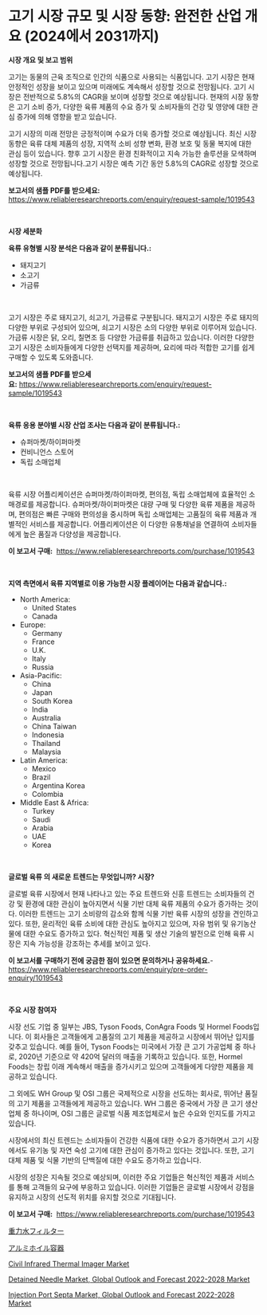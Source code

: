 <p><h1>고기 시장 규모 및 시장 동향: 완전한 산업 개요 (2024에서 2031까지)</h1></p><p><strong>시장 개요 및 보고 범위</strong></p>
<p><p>고기는 동물의 근육 조직으로 인간의 식품으로 사용되는 식품입니다. 고기 시장은 현재 안정적인 성장을 보이고 있으며 미래에도 계속해서 성장할 것으로 전망됩니다. 고기 시장은 전반적으로 5.8%의 CAGR을 보이며 성장할 것으로 예상됩니다. 현재의 시장 동향은 고기 소비 증가, 다양한 육류 제품의 수요 증가 및 소비자들의 건강 및 영양에 대한 관심 증가에 의해 영향을 받고 있습니다.</p><p>고기 시장의 미래 전망은 긍정적이며 수요가 더욱 증가할 것으로 예상됩니다. 최신 시장 동향은 육류 대체 제품의 성장, 지역적 소비 성향 변화, 환경 보호 및 동물 복지에 대한 관심 등이 있습니다. 향후 고기 시장은 환경 친화적이고 지속 가능한 솔루션을 모색하며 성장할 것으로 전망됩니다.고기 시장은 예측 기간 동안 5.8%의 CAGR로 성장할 것으로 예상됩니다.</p></p>
<p><strong>보고서의 샘플 PDF를 받으세요:</strong> <a href="https://www.reliableresearchreports.com/enquiry/request-sample/1019543">https://www.reliableresearchreports.com/enquiry/request-sample/1019543</a></p>
<p>&nbsp;</p>
<p><strong>시장 세분화</strong></p>
<p><strong>육류 유형별 시장 분석은 다음과 같이 분류됩니다.:</strong></p>
<p><ul><li>돼지고기</li><li>소고기</li><li>가금류</li></ul></p>
<p>&nbsp;</p>
<p><p>고기 시장은 주로 돼지고기, 쇠고기, 가금류로 구분됩니다. 돼지고기 시장은 주로 돼지의 다양한 부위로 구성되어 있으며, 쇠고기 시장은 소의 다양한 부위로 이루어져 있습니다. 가금류 시장은 닭, 오리, 칠면조 등 다양한 가금류를 취급하고 있습니다. 이러한 다양한 고기 시장은 소비자들에게 다양한 선택지를 제공하며, 요리에 따라 적합한 고기를 쉽게 구매할 수 있도록 도와줍니다.</p></p>
<p><strong>보고서의 샘플 PDF를 받으세요:</strong>&nbsp;<a href="https://www.reliableresearchreports.com/enquiry/request-sample/1019543">https://www.reliableresearchreports.com/enquiry/request-sample/1019543</a></p>
<p>&nbsp;</p>
<p><strong> 육류 응용 분야별 시장 산업 조사는 다음과 같이 분류됩니다.:</strong></p>
<p><ul><li>슈퍼마켓/하이퍼마켓</li><li>컨비니언스 스토어</li><li>독립 소매업체</li></ul></p>
<p>&nbsp;</p>
<p><p>육류 시장 어플리케이션은 슈퍼마켓/하이퍼마켓, 편의점, 독립 소매업체에 효율적인 소매경로를 제공합니다. 슈퍼마켓/하이퍼마켓은 대량 구매 및 다양한 육류 제품을 제공하며, 편의점은 빠른 구매와 편의성을 중시하며 독립 소매업체는 고품질의 육류 제품과 개별적인 서비스를 제공합니다. 어플리케이션은 이 다양한 유통채널을 연결하여 소비자들에게 높은 품질과 다양성을 제공합니다.</p></p>
<p><strong>이 보고서 구매:</strong>&nbsp; <a href="https://www.reliableresearchreports.com/purchase/1019543">https://www.reliableresearchreports.com/purchase/1019543</a></p>
<p>&nbsp;</p>
<p><strong>지역 측면에서 육류 지역별로 이용 가능한 시장 플레이어는 다음과 같습니다.:</strong></p>
<p><ul>
    <li>
        North America:
        <ul>
            <li>United States</li>
            <li>Canada</li>
        </ul>
    </li>
    <li>
        Europe:
        <ul>
            <li>Germany</li>
            <li>France</li>
            <li>U.K.</li>
            <li>Italy</li>
            <li>Russia</li>
        </ul>
    </li>
    <li>
        Asia-Pacific:
        <ul>
            <li>China</li>
            <li>Japan</li>
            <li>South Korea</li>
            <li>India</li>
            <li>Australia</li>
            <li>China Taiwan</li>
            <li>Indonesia</li>
            <li>Thailand</li>
            <li>Malaysia</li>
        </ul>
    </li>
    <li>
        Latin America:
        <ul>
            <li>Mexico</li>
            <li>Brazil</li>
            <li>Argentina Korea</li>
            <li>Colombia</li>
        </ul>
    </li>
    <li>
        Middle East & Africa:
        <ul>
            <li>Turkey</li>
            <li>Saudi</li>
            <li>Arabia</li>
            <li>UAE</li>
            <li>Korea</li>
        </ul>
    </li>
    </ul></p>
<p>&nbsp;</p>
<p><strong>글로벌 육류 의 새로운 트렌드는 무엇입니까? 시장?</strong></p>
<p><p>글로벌 육류 시장에서 현재 나타나고 있는 주요 트렌드와 신흥 트렌드는 소비자들의 건강 및 환경에 대한 관심이 높아지면서 식물 기반 대체 육류 제품의 수요가 증가하는 것이다. 이러한 트렌드는 고기 소비량의 감소와 함께 식물 기반 육류 시장의 성장을 견인하고 있다. 또한, 윤리적인 육류 소비에 대한 관심도 높아지고 있으며, 자유 범위 및 유기농산물에 대한 수요도 증가하고 있다. 혁신적인 제품 및 생산 기술의 발전으로 인해 육류 시장은 지속 가능성을 강조하는 추세를 보이고 있다.</p></p>
<p><strong>이 보고서를 구매하기 전에 궁금한 점이 있으면 문의하거나 공유하세요.</strong>- <a href="https://www.reliableresearchreports.com/enquiry/pre-order-enquiry/1019543">https://www.reliableresearchreports.com/enquiry/pre-order-enquiry/1019543</a></p>
<p>&nbsp;</p>
<p><strong>주요 시장 참여자</strong></p>
<p><p>시장 선도 기업 중 일부는 JBS, Tyson Foods, ConAgra Foods 및 Hormel Foods입니다. 이 회사들은 고객들에게 고품질의 고기 제품을 제공하고 시장에서 뛰어난 입지를 갖추고 있습니다. 예를 들어, Tyson Foods는 미국에서 가장 큰 고기 가공업체 중 하나로, 2020년 기준으로 약 420억 달러의 매출을 기록하고 있습니다. 또한, Hormel Foods는 창립 이래 계속해서 매출을 증가시키고 있으며 고객들에게 다양한 제품을 제공하고 있습니다.</p><p>그 외에도 WH Group 및 OSI 그룹은 국제적으로 시장을 선도하는 회사로, 뛰어난 품질의 고기 제품을 고객들에게 제공하고 있습니다. WH 그룹은 중국에서 가장 큰 고기 생산업체 중 하나이며, OSI 그룹은 글로벌 식품 제조업체로서 높은 수요와 인지도를 가지고 있습니다.</p><p>시장에서의 최신 트렌드는 소비자들이 건강한 식품에 대한 수요가 증가하면서 고기 시장에서도 유기농 및 자연 숙성 고기에 대한 관심이 증가하고 있다는 것입니다. 또한, 고기 대체 제품 및 식물 기반의 단백질에 대한 수요도 증가하고 있습니다.</p><p>시장의 성장은 지속될 것으로 예상되며, 이러한 주요 기업들은 혁신적인 제품과 서비스를 통해 고객들의 요구에 부응하고 있습니다. 이러한 기업들은 글로벌 시장에서 강점을 유지하고 시장의 선도적 위치를 유지할 것으로 기대됩니다.</p></p>
<p><strong>이 보고서 구매:</strong>&nbsp;&nbsp;<a href="https://www.reliableresearchreports.com/purchase/1019543">https://www.reliableresearchreports.com/purchase/1019543</a></p>
<p><p><a href="https://medium.com/@adellaprice2023/%E9%87%8D%E5%8A%9B%E5%BC%8F%E6%B5%84%E6%B0%B4%E5%99%A8%E5%B8%82%E5%A0%B4-%E5%B8%82%E5%A0%B4cagr-%E5%B8%82%E5%A0%B4%E3%83%88%E3%83%AC%E3%83%B3%E3%83%89-%E6%88%90%E9%95%B7%E6%88%A6%E7%95%A5%E3%81%AB%E9%96%A2%E3%81%99%E3%82%8B%E6%B4%9E%E5%AF%9F-491f84fc9f18">重力水フィルター</a></p><p><a href="https://github.com/xnljig2898992/Market-Research-Report-List-1/blob/main/1632285187817.md">アルミホイル容器</a></p><p><a href="https://florentine-yuzu-f42.notion.site/Decoding-the-Civil-Infrared-Thermal-Imager-Market-A-Deep-Dive-into-the-Latest-Market-Trends-Market-ec081aa6f90548ef8a30459515a4ef1e">Civil Infrared Thermal Imager Market</a></p><p><a href="https://view.publitas.com/reportprime-1/detained-needle-market-global-outlook-and-forecast-2022-2028-market-size-share-trends-analysis-report-by-application-regional-outlook-competitive-strategies-and-segment-forecasts-2023-2030/">Detained Needle Market, Global Outlook and Forecast 2022-2028 Market</a></p><p><a href="https://view.publitas.com/reportprime-1/injection-port-septa-market-global-outlook-and-forecast-2022-2028-market-size-2023-2030-global-industrial-analysis-key-geographical-regions-market-share-top-key-players-product-types-and-forecast-research-report/">Injection Port Septa Market, Global Outlook and Forecast 2022-2028 Market</a></p></p>
